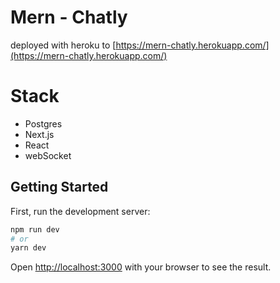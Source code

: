 # Mern - Chatly

deployed with heroku to [https://mern-chatly.herokuapp.com/](https://mern-chatly.herokuapp.com/)

# Stack
- Postgres
- Next.js
- React
- webSocket


## Getting Started

First, run the development server:

```bash
npm run dev
# or
yarn dev
```

Open [http://localhost:3000](http://localhost:3000) with your browser to see the result.

